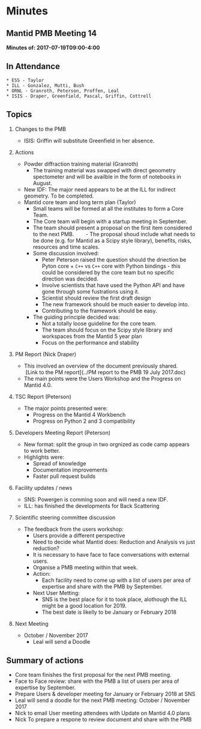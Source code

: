 Minutes
=======


## Mantid PMB Meeting 14

**Minutes of: 2017-07-19T09:00-4:00**


## In Attendance

    * ESS - Taylor
    * ILL - Gonzalez, Mutti, Bush
    * ORNL - Granroth, Peterson, Proffen, Leal
    * ISIS - Draper, Greenfield, Pascal, Griffin, Cottrell

## Topics

1. Changes to the PMB
    - ISIS: Griffin will substitute Greenfield in her absence.

3. Actions
    - Powder diffraction training material (Granroth)
        - The training material was swapped with direct geoometry spectometer and will be availble in the form of notebooks in August.
    - New IDF:
        The major need appears to be at the ILL for indirect geometry. To be completed.
    - Mantid core team and long term plan (Taylor)
        - Small teams will be formed at all the institutes to form a Core Team.
        - The Core team will begin with a startup meeting in September.
        - The team should present a proposal on the first item considered to the next PMB.
        - The proposal shoud include what needs to be done (e.g. for Mantid as a Scipy style library), benefits, risks, resources and time scales.
        - Some discussion involved:
            - Peter Peterson raised the question should the driection be Pyton core + `C++` vs `C++` core with Python bindings - this could be considered by the core team but no specific direction was decided.
            - Involve scientists that have used the Python API and have gone through some fustrations using it.
            - Scientist should review the first draft design
            - The new framework should be much easier to develop into.
            - Contributing to the framework should be easy.
        - The guiding principle decided was:
            - Not a totally loose guideline for the core team.
            - The team should focus on the Scipy style library and workspaces from the Mantid 5 year plan
            - Focus on the performance and stability            
 
4. PM Report (Nick Draper)
    - This involved an overview of the document previously shared.
      [Link to the PM report](../PM report to the PMB 19 July 2017.doc)
    - The main points were the Users Workshop and the Progress on Mantid 4.0.

5. TSC Report (Peterson)
    - The major points presented were:
        - Progress on the Mantid 4 Workbench
        - Progress on Python 2 and 3 compatibility

6. Developers Meeting Report (Peterson)
    - New format: split the group in two orgnized as code camp appears to work better.
    - Highlights were:
        - Spread of knowledge
        - Documentation improvements
        - Faster pull request builds

7. Facility updates / news 
    - SNS: Powergen is comming soon and will need a new IDF.
    - ILL: has finished the developments for Back Scattering

10. Scientific steering committee discussion
    - The feedback from the users workshop:
        - Users provide a different perspective
        - Need to decide what Mantid does: Reduction and Analysis vs just reduction?
        - It is necessary to have face to face conversations with external users.
        - Organise a PMB meeting within that week.
        - Action:
            - Each facility need to come up with a list of users per area of expertise and share with the PMB by September.
        - Next User Metting:
            - SNS is the best place for it to took place, alothough the ILL might be a good location for 2019.
            - The best date is likelly to be January or February 2018

12. Next Meeting
    - October / November 2017
        - Leal will send a Doodle

Summary of actions
------------------
- Core team finishes the first proposal for the next PMB meeting.
- Face to Face review: share with the PMB a list of users per area of expertise by September.
- Prepare Users & developer meeting for January or February 2018 at SNS
- Leal will send a doodle for the next PMB meeting: October / November 2017
- Nick to email User meeting attendees with Update on Mantid 4.0 plans
- Nick To prepare a respone to review document ahd share with the PMB

